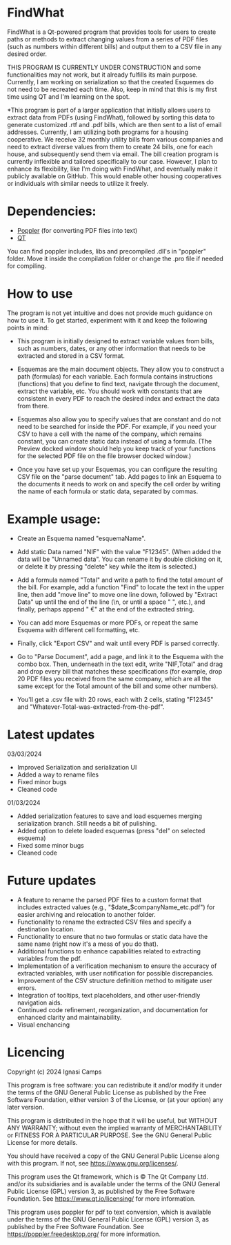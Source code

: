 # FindWhat
FindWhat is a Qt-powered program that provides tools for users to create paths or methods to extract changing values from a series of PDF files (such as numbers within different bills) and output them to a CSV file in any desired order.

THIS PROGRAM IS CURRENTLY UNDER CONSTRUCTION and some functionalities may not work, but it already fulfills its main purpose. Currently, I am working on serialization so that the created Esquemes do not need to be recreated each time. Also, keep in mind that this is my first time using QT and I'm learning on the spot.

*This program is part of a larger application that initially allows users to extract data from PDFs (using FindWhat), followed by sorting this data to generate customized .rtf and .pdf bills, which are then sent to a list of email addresses. Currently, I am utilizing both programs for a housing cooperative. We receive 32 monthly utility bills from various companies and need to extract diverse values from them to create 24 bills, one for each house, and subsequently send them via email. The bill creation program is currently inflexible and tailored specifically to our case. However, I plan to enhance its flexibility, like I'm doing with FindWhat, and eventually make it publicly available on GitHub. This would enable other housing cooperatives or individuals with similar needs to utilize it freely.

# Dependencies:
- [Poppler](https://poppler.freedesktop.org/) (for converting PDF files into text)
- [QT](https://www.qt.io)

You can find poppler includes, libs and precompiled .dll's in "poppler" folder. Move it inside the compilation folder or change the .pro file if needed for compiling.

# How to use
The program is not yet intuitive and does not provide much guidance on how to use it. To get started, experiment with it and keep the following points in mind:

- This program is initially designed to extract variable values from bills, such as numbers, dates, or any other information that needs to be extracted and stored in a CSV format.

- Esquemas are the main document objects. They allow you to construct a path (formulas) for each variable. Each formula contains instructions (functions) that you define to find text, navigate through the document, extract the variable, etc. You should work with constants that are consistent in every PDF to reach the desired index and extract the data from there.

- Esquemas also allow you to specify values that are constant and do not need to be searched for inside the PDF. For example, if you need your CSV to have a cell with the name of the company, which remains constant, you can create static data instead of using a formula. (The Preview docked window should help you keep track of your functions for the selected PDF file on the file browser docked window.)

- Once you have set up your Esquemas, you can configure the resulting CSV file on the "parse document" tab. Add pages to link an Esquema to the documents it needs to work on and specify the cell order by writing the name of each formula or static data, separated by commas.

# Example usage:
- Create an Esquema named "esquemaName".

- Add static Data named "NIF" with the value "F12345". (When added the data will be "Unnamed data". You can rename it by double clicking on it, or delete it by pressing "delete" key while the item is selected.)

- Add a formula named "Total" and write a path to find the total amount of the bill. For example, add a function "Find" to locate the text in the upper line, then add "move line" to move one line down, followed by "Extract Data" up until the end of the line (\n, or until a space " ", etc.), and finally, perhaps append " €" at the end of the extracted string.

- You can add more Esquemas or more PDFs, or repeat the same Esquema with different cell formatting, etc.

- Finally, click "Export CSV" and wait until every PDF is parsed correctly.

- Go to "Parse Document", add a page, and link it to the Esquema with the combo box. Then, underneath in the text edit, write "NIF,Total" and drag and drop every bill that matches these specifications (for example, drop 20 PDF files you received from the same company, which are all the same except for the Total amount of the bill and some other numbers).

- You'll get a .csv file with 20 rows, each with 2 cells, stating "F12345" and "Whatever-Total-was-extracted-from-the-pdf".

# Latest updates
03/03/2024
- Improved Serialization and serialization UI
- Added a way to rename files
- Fixed minor bugs
- Cleaned code

01/03/2024
- Added serialization features to save and load esquemes merging serialization branch. Still needs a bit of pulishing.
- Added option to delete loaded esquemas (press "del" on selected esquema)
- Fixed some minor bugs
- Cleaned code



# Future updates
- A feature to rename the parsed PDF files to a custom format that includes extracted values (e.g., "$date_$companyName_etc.pdf") for easier archiving and relocation to another folder.
- Functionality to rename the extracted CSV files and specify a destination location.
- Functionality to ensure that no two formulas or static data have the same name (right now it's a mess of you do that).
- Additional functions to enhance capabilities related to extracting variables from the pdf.
- Implementation of a verification mechanism to ensure the accuracy of extracted variables, with user notification for possible discrepancies.
- Improvement of the CSV structure definition method to mitigate user errors.
- Integration of tooltips, text placeholders, and other user-friendly navigation aids.
- Continued code refinement, reorganization, and documentation for enhanced clarity and maintainability.
- Visual enchancing

# Licencing
Copyright (c) 2024 Ignasi Camps

This program is free software: you can redistribute it and/or modify it under the terms of the GNU General Public License as published by the Free Software Foundation, either version 3 of the License, or (at your option) any later version.

This program is distributed in the hope that it will be useful, but WITHOUT ANY WARRANTY; without even the implied warranty of MERCHANTABILITY or FITNESS FOR A PARTICULAR PURPOSE.  See the GNU General Public License for more details.

You should have received a copy of the GNU General Public License along with this program. If not, see <https://www.gnu.org/licenses/>.

This program uses the Qt framework, which is © The Qt Company Ltd. and/or its subsidiaries and is available under the terms of the GNU General Public License (GPL) version 3, as published by the Free Software Foundation. See https://www.qt.io/licensing/ for more information.

This program uses poppler for pdf to text conversion, which is available under the terms of the GNU General Public License (GPL) version 3,
as published by the Free Software Foundation. See https://poppler.freedesktop.org/ for more information.
